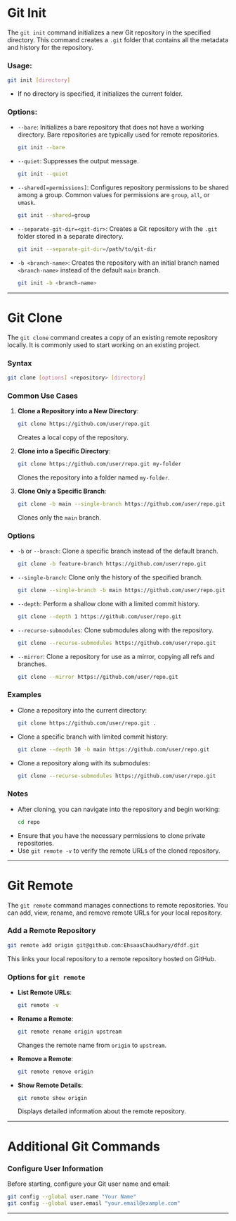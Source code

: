 # Git Init

The `git init` command initializes a new Git repository in the specified directory. This command creates a `.git` folder that contains all the metadata and history for the repository.

### **Usage**:
```bash
git init [directory]
```

- If no directory is specified, it initializes the current folder.

### **Options**:
- `--bare`: Initializes a bare repository that does not have a working directory. Bare repositories are typically used for remote repositories.
  ```bash
  git init --bare
  ```
- `--quiet`: Suppresses the output message.
  ```bash
  git init --quiet
  ```
- `--shared[=permissions]`: Configures repository permissions to be shared among a group. Common values for permissions are `group`, `all`, or `umask`.
  ```bash
  git init --shared=group
  ```
- `--separate-git-dir=<git-dir>`: Creates a Git repository with the `.git` folder stored in a separate directory.
  ```bash
  git init --separate-git-dir=/path/to/git-dir
  ```
- `-b <branch-name>`: Creates the repository with an initial branch named `<branch-name>` instead of the default `main` branch.
  ```bash
  git init -b <branch-name>
  ```

---

# Git Clone

The `git clone` command creates a copy of an existing remote repository locally. It is commonly used to start working on an existing project.

### Syntax
```bash
git clone [options] <repository> [directory]
```

### Common Use Cases
1. **Clone a Repository into a New Directory**:
   ```bash
   git clone https://github.com/user/repo.git
   ```
   Creates a local copy of the repository.

2. **Clone into a Specific Directory**:
   ```bash
   git clone https://github.com/user/repo.git my-folder
   ```
   Clones the repository into a folder named `my-folder`.

3. **Clone Only a Specific Branch**:
   ```bash
   git clone -b main --single-branch https://github.com/user/repo.git
   ```
   Clones only the `main` branch.

### Options
- `-b` or `--branch`: Clone a specific branch instead of the default branch.
  ```bash
  git clone -b feature-branch https://github.com/user/repo.git
  ```

- `--single-branch`: Clone only the history of the specified branch.
  ```bash
  git clone --single-branch -b main https://github.com/user/repo.git
  ```

- `--depth`: Perform a shallow clone with a limited commit history.
  ```bash
  git clone --depth 1 https://github.com/user/repo.git
  ```

- `--recurse-submodules`: Clone submodules along with the repository.
  ```bash
  git clone --recurse-submodules https://github.com/user/repo.git
  ```

- `--mirror`: Clone a repository for use as a mirror, copying all refs and branches.
  ```bash
  git clone --mirror https://github.com/user/repo.git
  ```

### Examples
- Clone a repository into the current directory:
  ```bash
  git clone https://github.com/user/repo.git .
  ```

- Clone a specific branch with limited commit history:
  ```bash
  git clone --depth 10 -b main https://github.com/user/repo.git
  ```

- Clone a repository along with its submodules:
  ```bash
  git clone --recurse-submodules https://github.com/user/repo.git
  ```

### Notes
- After cloning, you can navigate into the repository and begin working:
  ```bash
  cd repo
  ```
- Ensure that you have the necessary permissions to clone private repositories.
- Use `git remote -v` to verify the remote URLs of the cloned repository.

---

# Git Remote

The `git remote` command manages connections to remote repositories. You can add, view, rename, and remove remote URLs for your local repository.

### **Add a Remote Repository**
```bash
git remote add origin git@github.com:EhsaasChaudhary/dfdf.git
```
This links your local repository to a remote repository hosted on GitHub.

### Options for `git remote`
- **List Remote URLs**:
  ```bash
  git remote -v
  ```

- **Rename a Remote**:
  ```bash
  git remote rename origin upstream
  ```
  Changes the remote name from `origin` to `upstream`.

- **Remove a Remote**:
  ```bash
  git remote remove origin
  ```

- **Show Remote Details**:
  ```bash
  git remote show origin
  ```
  Displays detailed information about the remote repository.

---

# Additional Git Commands

### Configure User Information
Before starting, configure your Git user name and email:
```bash
git config --global user.name "Your Name"
git config --global user.email "your.email@example.com"
```
---
